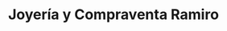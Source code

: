 ---
title: "Joyería y Compraventa Ramiro"
url: /la-vega/joyeria-y-compraventa-ramiro/
shop: Schmuck
---